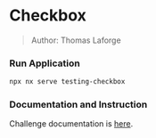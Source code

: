 # Checkbox

> Author: Thomas Laforge

### Run Application

```bash
npx nx serve testing-checkbox
```

### Documentation and Instruction

Challenge documentation is [here](https://angular-challenges.vercel.app/challenges/testing/28-checkbox/).
